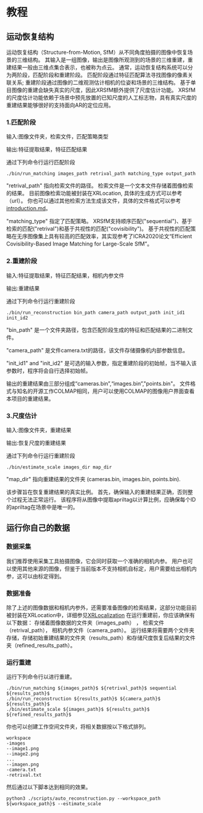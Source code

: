 
# 教程 

## 运动恢复结构

运动恢复结构（Structure-from-Motion, SfM）从不同角度拍摄的图像中恢复场景的三维结构。
其输入是一组图像，输出是图像所观测到的场景的三维重建，重建结果一般由三维点集合表示，也被称为点云。
通常，运动恢复结构系统可以分为两阶段，匹配阶段和重建阶段。
匹配阶段通过特征匹配算法寻找图像的像素关联关系;
重建阶段通过图像的二维观测估计相机的位姿和场景的三维结构。
基于单目图像的重建会缺失真实的尺度，因此XRSfM额外提供了尺度估计功能。
XRSfM的尺度估计功能依赖于场景中预先放置的已知尺度的人工标志物，具有真实尺度的重建结果能够很好的支持面向AR的定位应用。


### 1.匹配阶段
输入:图像文件夹，检索文件，匹配策略类型

输出:特征提取结果，特征匹配结果

通过下列命令行运行匹配阶段
```
./bin/run_matching images_path retrival_path matching_type output_path
```

"retrival_path" 指向检索文件的路径。
检索文件是一个文本文件存储着图像检索的结果。
目前图像检索功能被封装在XRLocation, 具体的生成方式可以参考（url）。
你也可以通过其他检索方法生成该文件，具体的文件格式可以参考[introduction.md](./introduction.md)。

"matching_type" 指定了匹配策略。
XRSfM支持顺序匹配("sequential")、基于检索的匹配("retrival")和基于共视性的匹配("covisibility")。
基于共视性的匹配策略在无序图像集上具有较高的匹配效率，其实现参考了ICRA2020论文“Efficient Covisibility-Based Image Matching for Large-Scale SfM”。


### 2.重建阶段
输入:特征提取结果，特征匹配结果，相机内参文件

输出:重建结果

通过下列命令行运行重建阶段 
```
./bin/run_reconstruction bin_path camera_path output_path init_id1 init_id2
```

"bin_path" 是一个文件夹路径，包含匹配阶段生成的特征和匹配结果的二进制文件。

"camera_path" 是文件camera.txt的路径，该文件存储摄像机内部参数信息。

"init_id1" and "init_id2" 是可选的输入参数，指定重建阶段的初始帧，当不输入该参数时，程序将会自行选择初始帧。

输出的重建结果由三部分组成“cameras.bin”,“images.bin”,"points.bin"。
文件格式与知名的开源工作COLMAP相同，用户可以使用COLMAP的图像用户界面查看本项目的重建结果。

### 3.尺度估计
输入:图像文件夹，重建结果

输出:恢复尺度的重建结果


通过下列命令行运行重建阶段 
```
./bin/estimate_scale images_dir map_dir
```

"map_dir" 指向重建结果的文件夹 (cameras.bin, images.bin, points.bin).

该步骤旨在恢复重建结果的真实比例。
首先，确保输入的重建结果正确，否则整个过程无法正常运行。
该程序将从图像中提取apriltag以计算比例，应确保每个ID的apriltag在场景中是唯一的。

## 运行你自己的数据

### 数据采集
我们推荐使用采集工具拍摄图像，它会同时获取一个准确的相机内参。
用户也可以使用其他来源的图像，但鉴于当前版本不支持相机自标定，用户需要给出相机内参，这可以由标定得到。

### 数据准备
除了上述的图像数据和相机内参外，还需要准备图像的检索结果，这部分功能目前被封装在XRLocation中，详细参见[XRLocalization](https://github.com/openxrlab/xrlocalization/tree/main/docs/en/tutorials/generate_image_pairs.md)
在运行重建前，你应该确保有以下数据：
存储着图像数据的文件夹（images_path） ，
检索文件（retrival_path），
相机内参文件（camera_path）。
运行结果将需要两个文件夹存储，存储初始重建结果的文件夹（results_path）和存储尺度恢复后结果的文件夹（refined_results_path）。

### 运行重建

运行下列命令行以进行重建。
```
./bin/run_matching ${images_path}$ ${retrival_path}$ sequential ${results_path}$
./bin/run_reconstruction ${results_path}$ ${camera_path}$ ${results_path}$
./bin/estimate_scale ${images_path}$ ${results_path}$ ${refined_results_path}$
```
你也可以创建工作空间文件夹，将相关数据按以下格式排列。
```
workspace
-images
--image1.png
--image2.png
...
--imagen.png
-camera.txt
-retrival.txt
```
然后通过以下脚本达到相同的效果。
```
python3 ./scripts/auto_reconstruction.py --workspace_path ${workspace_path}$ --estimate_scale
``` 